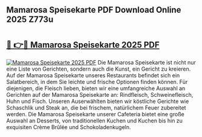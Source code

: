 ## Mamarosa Speisekarte PDF Download Online 2025 Z773u

# <h2><a href="http://gc9dm1.nevu.top/?p=Mamarosa+Speisekarte">🔗 👉🔴 Mamarosa Speisekarte 2025 PDF</a></h2>

[![Mamarosa Speisekarte 2025 PDF](https://i.imgur.com/dBaPXMq.png)](http://gc9dm1.nevu.top/?p=Mamarosa+Speisekarte)
Die Mamarosa Speisekarte ist nicht nur eine Liste von Gerichten, sondern auch die Kunst, ein Gericht zu kreieren. Auf der Mamarosa Speisekarte unseres Restaurants befindet sich ein Salatbereich, in dem Sie leichte und frische Optionen finden können. Für diejenigen, die Fleisch lieben, bieten wir eine umfangreiche Auswahl an Gerichten auf der Mamarosa Speisekarte an: Rindfleisch, Schweinefleisch, Huhn und Fisch. Unseren Auserwählten bieten wir köstliche Gerichte wie Schaschlik und Steak an, die bei frischem, natürlichem Feuer zubereitet werden. Die Mamarosa Speisekarte unserer Cafeteria bietet eine große Auswahl an Desserts, von traditionellen Kuchen und Kuchen bis hin zu exquisiten Crème Brûlée und Schokoladenkugeln.
